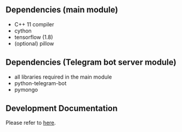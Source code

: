 ## Dependencies (main module)
- C++ 11 compiler
- cython
- tensorflow (1.8)
- (optional) pillow

## Dependencies (Telegram bot server module)
- all libraries required in the main module
- python-telegram-bot
- pymongo

## Development Documentation
Please refer to [here](https://docs.google.com/document/d/e/2PACX-1vTTcfwVCwFeHgwfVt7G1eyD5sLF7NmlHHANPOIU1pDlPldczfIi-PdrePyeFU0MXXaL6Qi98JVZlSNX/pub).
